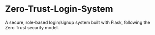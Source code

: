 # Zero-Trust-Login-System
A secure, role-based login/signup system built with Flask, following the Zero Trust security model.
